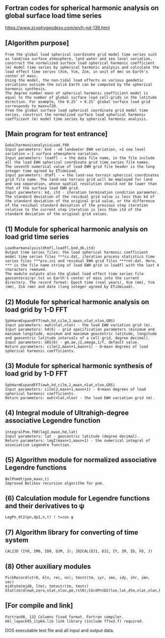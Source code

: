 ## Fortran codes for spherical harmonic analysis on global surface load time series
https://www.zcyphygeodesy.com/en/h-nd-139.html
## [Algorithm purpose]
    From the global load spherical coordinate grid model time series such as land/sea surface atmosphere, land water and sea level variation, construct the normalized surface load spherical harmonic coefficient (m) model time series by spherical harmonic analysis and calculate the load effect time series (Xcm, Ycm, Zcm, in unit of mm) on Earth's center of mass.
    Using the model, the non-tidal load effects on various geodetic variations outside the solid Earth can be computed by the spherical harmonic synthesis.
    The degree number maxn of spherical harmonic coefficient model is equal to the number of global surface load cell-grids in the latitude direction. For example, the 0.25˚ × 0.25˚ global surface load grid corresponds to maxn=720.
    From the global surface load spherical coordinate grid model time series, construct the normalized surface load spherical harmonic coefficient (m) model time series by spherical harmonic analysis.
## [Main program for test entrance]
    GobalharmonicanalysisLoad.f90
    Input parameters: knd - =0 landwater EWH variation, =1 sea level variation =-1 surface atmosphere variation.
    Input parameters: loadfl - = the data file name, in the file include all the load EWH spherical coordinate grid time series file names. 
    The seventh numerical value of load EWH grid file header is the long integer time agreed by ETideLoad.
    Input parameters: dtmfl - = the land-sea terrain spherical coordinates grid file name. The land-sea terrain grid will be employed for land and sea separation, whose spatial resolution should not be lower than that of the surface load EWH grid.
    Input parameters: kd, itd - iteration termination condition parameter. The standard deviation of the residual grid value is less than kd of the standard deviation of the original grid value, or the difference of the residual standard deviation of the previous step iteration relative to the current step iteration is less than itd of the standard deviation of the original grid values.
## (1) Module for spherical harmonic analysis on load grid time series
    Loadharmanalysis(dtmfl,loadfl,knd,dk,itd)
    Output time series files: the load spherical harmonic coefficient model time series files ***cs.dat, iteration process statistics time series files ***pro.ini and residual EWH grid files ***rnt.dat. Here, *** is the file name string of load EWH grid in loadfl with the last 4 characters removed.
    The module outputs also the global load effect time series file geocenterairpr.txt on Earth's center of mass into the current directory. The record format: Epoch time (real years), Xcm (mm), Ycm (mm), Zcm (mm) and date (long integer agreed by ETideLoad).
## (2) Module for spherical harmonic analysis on load grid by 1-D FFT
    SphHarmExpandFFT(ewh,hd,cilm,2,maxn,nlat,nlon,GRS)
    Input parameters: ewh(nlat,nlon) - the load EWH variation grid (m).
    Input parameters: hd(6) - grid specification parameters (minimum and maximum longitude, minimum and maximum geocentric latitude, longitude and geocentric latitude intervals of a cell grid, degree decimal).
    Input parameters: GRS(6) - gm,ae,j2,omega,1/f, default value.
    Return parameters: cilm(2,maxn+1,maxn+1) - 0~maxn degrees of load spherical harmonic coefficients.
## (3) Module for spherical harmonic synthesis of load grid by 1-D FFT
    SphHarmExpandFFT(ewh,hd,cilm,2,maxn,nlat,nlon,GRS)
    Input parameters: cilm(2,maxn+1,maxn+1) - 0~maxn degrees of load spherical harmonic coefficients.
    Return parameters: ewh(nlat,nlon) - the load EWH variation grid (m).
## (4) Integral module of Ultrahigh-degree associative Legendre function
    integralPnm.f90(legI,maxn,hd,lat)
    Input parameters: lat - geocentric latitude (degree decimal).
    Return parameters: legI(maxn+1,maxn+1) - the numerical integral of associative Legendre function.
## (5) Algorithm module for normalized associative Legendre functions
    BelPnmdt(pnm,maxn,t)
    Improved Belikov recursion algorithm for pnm.
## (6) Calculation module for Legendre functions and their derivatives to ψ
    LegPn_dt2(pn,dp1,n,t) ! t=cos ψ
## (7) Algorithm library for converting of time system
    CAL2JD (IY0, IM0, ID0, DJM, J); JD2CAL(DJ1, DJ2, IY, IM, ID, FD, J)
## (8) Other auxiliary modules
    PickRecord(str0, kln, rec, nn); tmcnt(tm, iyr, imo, idy, ihr, imn, sec)
    mjdtotm(mjd0, ltm); tmtostr(tm, tmstr)
    StatlsGrd(ewh,zero,nlat,nlon,pm,rst0);CGrdPntD2(lon,lat,dtm,nlat,nlon,hd)
## [For compile and link]
    Fortran90, 132 Columns fixed format. Fortran compiler. mkl_lapack95_ilp64.lib link library (include fftw3.f) required.
DOS executable test file and all input and output data.
